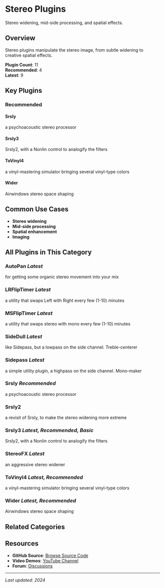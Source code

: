 # Stereo Plugins

Stereo widening, mid-side processing, and spatial effects.

## Overview

Stereo plugins manipulate the stereo image, from subtle widening to creative spatial effects.

**Plugin Count**: 11  
**Recommended**: 4  
**Latest**: 9

## Key Plugins

### Recommended

#### Srsly
a psychoacoustic stereo processor

#### Srsly3
Srsly2, with a Nonlin control to analogify the filters

#### ToVinyl4
a vinyl-mastering simulator bringing several vinyl-type colors

#### Wider
Airwindows stereo space shaping

## Common Use Cases

- **Stereo widening**
- **Mid-side processing**
- **Spatial enhancement**
- **Imaging**


## All Plugins in This Category

### AutoPan *Latest*
for getting some organic stereo movement into your mix

### LRFlipTimer *Latest*
a utility that swaps Left with Right every few (1-10) minutes

### MSFlipTimer *Latest*
a utility that swaps stereo with mono every few (1-10) minutes

### SideDull *Latest*
like Sidepass, but a lowpass on the side channel. Treble-centerer

### Sidepass *Latest*
a simple utility plugin, a highpass on the side channel. Mono-maker

### Srsly *Recommended*
a psychoacoustic stereo processor

### Srsly2
a revisit of Srsly, to make the stereo widening more extreme

### Srsly3 *Latest, Recommended, Basic*
Srsly2, with a Nonlin control to analogify the filters

### StereoFX *Latest*
an aggressive stereo widener

### ToVinyl4 *Latest, Recommended*
a vinyl-mastering simulator bringing several vinyl-type colors

### Wider *Latest, Recommended*
Airwindows stereo space shaping


## Related Categories


## Resources

- **GitHub Source**: [Browse Source Code](https://github.com/airwindows/airwindows/tree/master/plugins/LinuxVST/src/)
- **Video Demos**: [YouTube Channel](https://www.youtube.com/@airwindows)
- **Forum**: [Discussions](https://forum.airwindows.com)

---

*Last updated: 2024*

